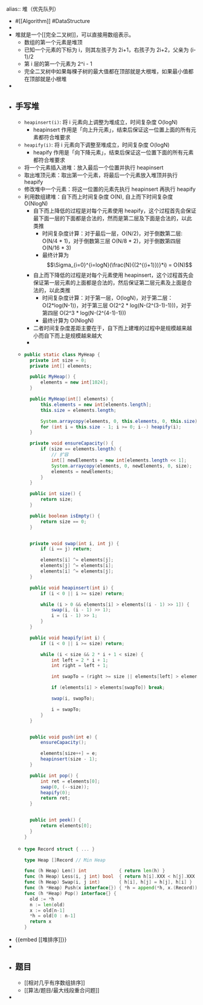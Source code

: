 alias:: 堆（优先队列）

- #[[Algorithm]] #DataStructure
-
- 堆就是一个[[完全二叉树]]，可以直接用数组表示。
	- 数组的第一个元素是堆顶
	- 已知一个元素的下标为 i，则其左孩子为 2i+1，右孩子为 2i+2，父亲为 (i-1)/2
	- 第 i 层的第一个元素为 2^i - 1
	- 完全二叉树中如果每棵子树的最大值都在顶部就是大根堆，如果最小值都在顶部就是小根堆
-
- ## 手写堆
	- `heapinsert(i)`: 将 i 元素向上调整为堆成立，时间复杂度 O(logN)
		- heapinsert 作用是「向上升元素」，结束后保证这一位置上面的所有元素都符合堆要求
	- `heapify(i)`: 将 i 元素向下调整至堆成立，时间复杂度 O(logN)
		- heapify 作用是「向下降元素」，结束后保证这一位置下面的所有元素都符合堆要求
	- 将一个元素插入进堆：放入最后一个位置并执行 heapinsert
	- 取出堆顶元素：取出第一个元素，将最后一个元素放入堆顶并执行 heapify
	- 修改堆中一个元素：将这一位置的元素先执行 heapinsert 再执行 heapify
	- 利用数组建堆：自下而上时间复杂度 O(N), 自上而下时间复杂度 O(NlogN)
		- 自下而上降低的过程是对每个元素使用 heapify，这个过程首先会保证最下面一层的下面都是合法的，然而是第二层及下面是合法的，以此类推
			- 时间复杂度计算：对于最后一层，O(N/2)，对于倒数第二层: O(N/4 * 1)，对于倒数第三层 O(N/8 * 2)，对于倒数第四层 O(N/16 * 3)
			- 最终计算为 $$\Sigma_{i=0}^{i=logN}(\frac{N}{(2^{(i+1)})}*i) = O(N)$$
		- 自上而下降低的过程是对每个元素使用 heapinsert，这个过程首先会保证第一层元素的上面都是合法的，然后保证第二层元素及上面是合法的，以此类推
			- 时间复杂度计算：对于第一层，O(logN)，对于第二层：O(2*log(N-1))，对于第三层 O(2^2 * log(N-(2^(3-1)-1)))，对于第四层 O(2^3 * log(N-(2^(4-1)-1)))
			- 最终计算为 O(NlogN)
		- 二者时间复杂度差距主要在于，自下而上建堆的过程中是规模越来越小而自下而上是规模越来越大
		-
	- ```java
	  public static class MyHeap {
	    private int size = 0;
	    private int[] elements;
	  
	    public MyHeap() {
	        elements = new int[1024];
	    }
	  
	    public MyHeap(int[] elements) {
	        this.elements = new int[elements.length];
	        this.size = elements.length;
	  
	        System.arraycopy(elements, 0, this.elements, 0, this.size);
	        for (int i = this.size - 1; i >= 0; i--) heapify(i);
	    }
	  
	    private void ensureCapacity() {
	        if (size == elements.length) {
	            // 扩容
	            int[] newElements = new int[elements.length << 1];
	            System.arraycopy(elements, 0, newElements, 0, size);
	            elements = newElements;
	        }
	    }
	  
	    public int size() {
	        return size;
	    }
	  
	    public boolean isEmpty() {
	        return size == 0;
	    }
	  
	  
	    private void swap(int i, int j) {
	        if (i == j) return;
	  
	        elements[i] ^= elements[j];
	        elements[j] ^= elements[i];
	        elements[i] ^= elements[j];
	    }
	  
	    public void heapinsert(int i) {
	        if (i < 0 || i >= size) return;
	  
	        while (i > 0 && elements[i] > elements[(i - 1) >> 1]) {
	            swap(i, (i - 1) >> 1);
	            i = (i - 1) >> 1;
	        }
	    }
	  
	    public void heapify(int i) {
	        if (i < 0 || i >= size) return;
	  
	        while (i < size && 2 * i + 1 < size) {
	            int left = 2 * i + 1;
	            int right = left + 1;
	  
	            int swapTo = (right >= size || elements[left] > elements[right]) ? left : right;
	  
	            if (elements[i] > elements[swapTo]) break;
	  
	            swap(i, swapTo);
	  
	            i = swapTo;
	        }
	    }
	  
	  
	    public void push(int e) {
	        ensureCapacity();
	  
	        elements[size++] = e;
	        heapinsert(size - 1);
	    }
	  
	    public int pop() {
	        int ret = elements[0];
	        swap(0, (--size));
	        heapify(0);
	        return ret;
	    }
	  
	  
	    public int peek() {
	        return elements[0];
	    }
	  }
	  ```
	- ```go
	  type Record struct { ... }
	  
	  type Heap []Record // Min Heap
	  
	  func (h Heap) Len() int            { return len(h) }
	  func (h Heap) Less(i, j int) bool  { return h[i].XXX < h[j].XXX }
	  func (h Heap) Swap(i, j int)       { h[i], h[j] = h[j], h[i] }
	  func (h *Heap) Push(x interface{}) { *h = append(*h, x.(Record)) }
	  func (h *Heap) Pop() interface{} {
	  	old := *h
	  	n := len(old)
	  	x := old[n-1]
	  	*h = old[0 : n-1]
	  	return x
	  }
	  ```
- {{embed [[堆排序]]}}
-
- ## 题目
	- [[相对几乎有序数组排序]]
	- [[算法/题目/最大线段重合问题]]
-